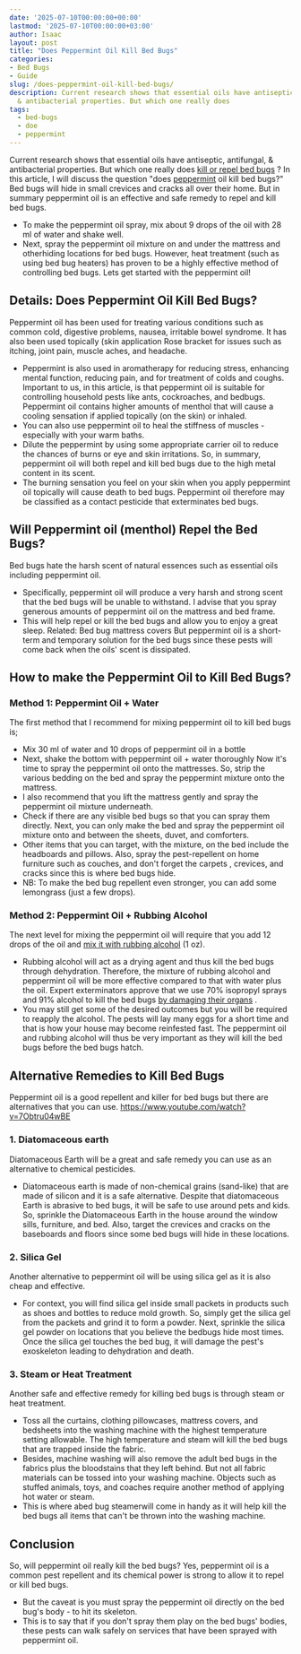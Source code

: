 ```yaml
---
date: '2025-07-10T00:00:00+00:00'
lastmod: '2025-07-10T00:00:00+03:00'
author: Isaac
layout: post
title: "Does Peppermint Oil Kill Bed Bugs"
categories:
- Bed Bugs
- Guide
slug: /does-peppermint-oil-kill-bed-bugs/
description: Current research shows that essential oils have antiseptic, antifungal,
  & antibacterial properties. But which one really does
tags: 
  - bed-bugs
  - doe
  - peppermint
---
```

Current research shows that essential oils have antiseptic, antifungal, & antibacterial properties. But which one really does
[kill or repel bed bugs](https://pestpolicy.com/essential-oils-for-[bed-bugs](/posts/does-baby-powder-kill-bed-bugs/)/)
?
In this article, I will discuss the question "does [peppermint](/posts/does-peppermint-oil-repel-spiders/) oil kill bed bugs?" Bed bugs will hide in small crevices and cracks all over their home.
But in summary peppermint oil is an effective and safe remedy to repel and kill bed bugs.
- To make the peppermint oil spray, mix about 9 drops of the oil with 28 ml of water and shake well.
- Next, spray the peppermint oil mixture on and under the mattress and otherhiding locations for bed bugs.
However,
heat treatment (such as using bed bug heaters) has proven
to be a highly effective method of controlling bed bugs.
Lets get started with the peppermint oil!
## Details: Does Peppermint Oil Kill Bed Bugs?
Peppermint oil has been used for treating various conditions such as common cold, digestive problems, nausea, irritable bowel syndrome.
It has also been used topically (skin application Rose bracket for issues such as itching, joint pain, muscle aches, and headache.
- Peppermint is also used in aromatherapy for reducing stress, enhancing mental function, reducing pain, and for treatment of colds and coughs.
Important to us, in this article, is that peppermint oil is suitable for controlling household pests like ants, cockroaches, and bedbugs.
Peppermint oil contains higher amounts of menthol that will cause a cooling sensation if applied topically (on the skin) or inhaled.
- You can also use peppermint oil to heal the stiffness of muscles - especially with your warm baths.
- Dilute the peppermint by using some appropriate carrier oil to reduce the chances of burns or eye and skin irritations.
So, in summary, peppermint oil will both repel and kill bed bugs due to the high metal content in its scent.
- The burning sensation you feel on your skin when you apply peppermint oil topically will cause death to bed bugs.
Peppermint oil therefore may be classified as a contact pesticide that exterminates bed bugs.
## Will Peppermint oil (menthol) Repel the Bed Bugs?
Bed bugs hate the harsh scent of natural essences such as essential oils including peppermint oil.
- Specifically, peppermint oil will produce a very harsh and strong scent that the bed bugs will be unable to withstand.
I advise that you spray generous amounts of peppermint oil on the mattress and bed frame.
- This will help repel or kill the bed bugs and allow you to enjoy a great sleep.
Related: Bed bug mattress covers
But peppermint oil is a short-term and temporary solution for the bed bugs since these pests will come back when the oils' scent is dissipated.
## How to make the Peppermint Oil to Kill Bed Bugs?
### Method 1: Peppermint Oil + Water
The first method that I recommend for mixing peppermint oil to kill bed bugs is;
- Mix 30 ml of water and 10 drops of peppermint oil in a bottle
- Next, shake the bottom with peppermint oil + water thoroughly
Now it's time to spray the peppermint oil onto the mattresses. So, strip the various bedding on the bed and spray the peppermint mixture onto the mattress.
- I also recommend that you lift the mattress gently and spray the peppermint oil mixture underneath.
- Check if there are any visible bed bugs so that you can spray them directly.
Next, you can only make the bed and spray the peppermint oil mixture onto and between the sheets, duvet, and comforters.
- Other items that you can target, with the mixture, on the bed include the headboards and pillows.
Also, spray the pest-repellent on home furniture such as couches, and don't forget the
carpets
, crevices, and cracks since this is where bed bugs hide.
- NB: To make the bed bug repellent even stronger, you can add some lemongrass (just a few drops).
### Method 2: Peppermint Oil + Rubbing Alcohol
The next level for mixing the peppermint oil will require that you add 12 drops of the oil and
[mix it with rubbing alcohol](https://pestpolicy.com/does-rubbing-alcohol-kill-bed-bugs/)
(1 oz).
- Rubbing alcohol will act as a drying agent and thus kill the bed bugs through dehydration.
Therefore, the mixture of rubbing alcohol and peppermint oil will be more effective compared to that with water plus the oil.
Expert exterminators approve that we use 70% isopropyl sprays and 91% alcohol to kill the bed bugs
[by damaging their organs](https://books.google.com.au/books?id=xrxSr9S_H3oC&pg=PT19&dq=bed+bugs+alcohol&hl=en&sa=X&redir_esc=y#v=onepage&q=earth&f=false)
.
- You may still get some of the desired outcomes but you will be required to reapply the alcohol.
The pests will lay many eggs for a short time and that is how your house may become reinfested fast.
The peppermint oil and rubbing alcohol will thus be very important as they will kill the bed bugs before the bed bugs hatch.
## Alternative Remedies to Kill Bed Bugs
Peppermint oil is a good repellent and killer for bed bugs but there are alternatives that you can use.
https://www.youtube.com/watch?v=7Obtru04wBE
### 1. Diatomaceous earth
Diatomaceous Earth will be a great and safe remedy you can use as an alternative to chemical pesticides.
- Diatomaceous earth is made of non-chemical grains (sand-like) that are made of silicon and it is a safe alternative.
Despite that diatomaceous Earth is abrasive to bed bugs, it will be safe to use around pets and kids.
So, sprinkle the Diatomaceous Earth in the house around the window sills, furniture, and bed.
Also, target the crevices and cracks on the baseboards and floors since some bed bugs will hide in these locations.
### 2. Silica Gel
Another alternative to peppermint oil will be using silica gel as it is also cheap and effective.
- For context, you will find silica gel inside small packets in products such as shoes and bottles to reduce mold growth.
So, simply get the silica gel from the packets and grind it to form a powder.
Next, sprinkle the silica gel powder on locations that you believe the bedbugs hide most times.
Once the silica gel touches the bed bug, it will damage the pest's exoskeleton leading to dehydration and death.
### 3. Steam or Heat Treatment
Another safe and effective remedy for killing bed bugs is through steam or heat treatment.
- Toss all the curtains, clothing pillowcases, mattress covers, and bedsheets into the washing machine with the highest temperature setting allowable.
The high temperature and steam will kill the bed bugs that are trapped inside the fabric.
- Besides, machine washing will also remove the adult bed bugs in the fabrics plus the bloodstains that they left behind.
But not all fabric materials can be tossed into your washing machine.
Objects such as stuffed animals, toys, and coaches require another method of applying hot water or steam.
- This is where abed bug steamerwill come in handy as it will help kill the bed bugs all items that can't be thrown into the washing machine.
## Conclusion
So, will peppermint oil really kill the bed bugs? Yes, peppermint oil is a common pest repellent and its chemical power is strong to allow it to repel or kill bed bugs.
- But the caveat is you must spray the peppermint oil directly on the bed bug's body - to hit its skeleton.
- This is to say that if you don't spray them play on the bed bugs' bodies, these pests can walk safely on services that have been sprayed with peppermint oil.
